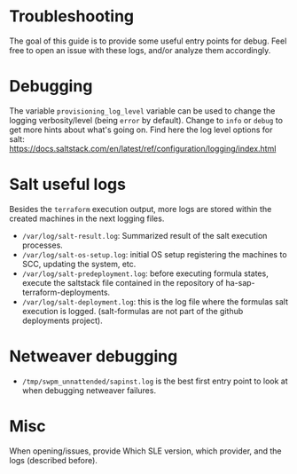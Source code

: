 # Troubleshooting

The goal of this guide is to provide some useful entry points for debug.
Feel free to open an issue with these logs, and/or analyze them accordingly.

# Debugging

The variable `provisioning_log_level` variable can be used to change the logging verbosity/level (being `error` by default). Change to `info` or `debug` to get more hints about what's going on.
Find here the log level options for salt: https://docs.saltstack.com/en/latest/ref/configuration/logging/index.html


# Salt useful logs

Besides the `terraform` execution output, more logs are stored within the created machines in the next logging files.

- `/var/log/salt-result.log`: Summarized result of the salt execution processes.
- `/var/log/salt-os-setup.log`:  initial OS setup registering the machines to SCC, updating the system, etc.
- `/var/log/salt-predeployment.log`:  before executing formula states, execute the saltstack file contained in the repository of ha-sap-terraform-deployments.
- `/var/log/salt-deployment.log`: this is the log file where the formulas salt execution is logged. (salt-formulas are not part of the github deployments project).


# Netweaver debugging

- `/tmp/swpm_unnattended/sapinst.log` is the best first entry point to look at when debugging netweaver failures.


# Misc

When opening/issues, provide Which SLE version, which provider, and the logs (described before).
